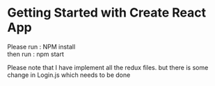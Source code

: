 # Getting Started with Create React App

Please run : NPM install\
then run : npm start

Please note that I have implement all the redux files. but there is some change in Login.js which needs to be done
